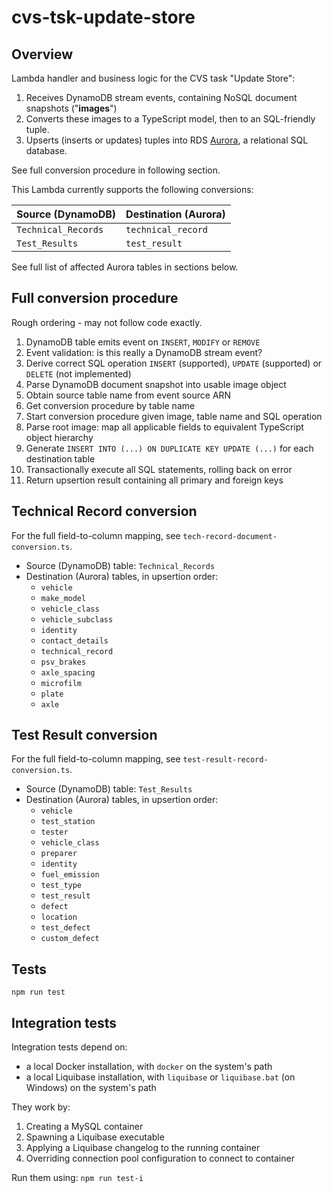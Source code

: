 # cvs-tsk-update-store

## Overview
Lambda handler and business logic for the CVS task "Update Store":

1. Receives DynamoDB stream events, containing NoSQL document snapshots ("**images**")
2. Converts these images to a TypeScript model, then to an SQL-friendly tuple.
3. Upserts (inserts or updates) tuples into RDS [Aurora][aurora], a relational SQL database.

See full conversion procedure in following section.

This Lambda currently supports the following conversions:

| Source (DynamoDB)   | Destination (Aurora) |
|---------------------|----------------------|
| `Technical_Records` | `technical_record`   |
| `Test_Results`      | `test_result`        |

See full list of affected Aurora tables in sections below.

## Full conversion procedure
Rough ordering - may not follow code exactly.

1. DynamoDB table emits event on `INSERT`, `MODIFY` or `REMOVE`
2. Event validation: is this really a DynamoDB stream event?
3. Derive correct SQL operation `INSERT` (supported), `UPDATE` (supported) or `DELETE` (not implemented)
4. Parse DynamoDB document snapshot into usable image object
5. Obtain source table name from event source ARN
6. Get conversion procedure by table name
7. Start conversion procedure given image, table name and SQL operation
8. Parse root image: map all applicable fields to equivalent TypeScript object hierarchy
9. Generate `INSERT INTO (...) ON DUPLICATE KEY UPDATE (...)` for each destination table
10. Transactionally execute all SQL statements, rolling back on error
11. Return upsertion result containing all primary and foreign keys

## Technical Record conversion
For the full field-to-column mapping, see `tech-record-document-conversion.ts`.

* Source (DynamoDB) table: `Technical_Records`
* Destination (Aurora) tables, in upsertion order:
  * `vehicle`
  * `make_model`
  * `vehicle_class`
  * `vehicle_subclass`
  * `identity`
  * `contact_details`
  * `technical_record`
  * `psv_brakes`
  * `axle_spacing`
  * `microfilm`
  * `plate`
  * `axle`

## Test Result conversion
For the full field-to-column mapping, see `test-result-record-conversion.ts`.

* Source (DynamoDB) table: `Test_Results`
* Destination (Aurora) tables, in upsertion order:
  * `vehicle`
  * `test_station`
  * `tester`
  * `vehicle_class`
  * `preparer`
  * `identity`
  * `fuel_emission`
  * `test_type`
  * `test_result`
  * `defect`
  * `location`
  * `test_defect`
  * `custom_defect`

## Tests
`npm run test`

## Integration tests
Integration tests depend on:
* a local Docker installation, with `docker` on the system's path
* a local Liquibase installation, with `liquibase` or `liquibase.bat` (on Windows) on the system's path
  
They work by:
1. Creating a MySQL container
2. Spawning a Liquibase executable
3. Applying a Liquibase changelog to the running container
4. Overriding connection pool configuration to connect to container

Run them using:
`npm run test-i`

[aurora]: https://aws.amazon.com/rds/aurora/?aurora-whats-new.sort-by=item.additionalFields.postDateTime&aurora-whats-new.sort-order=desc
